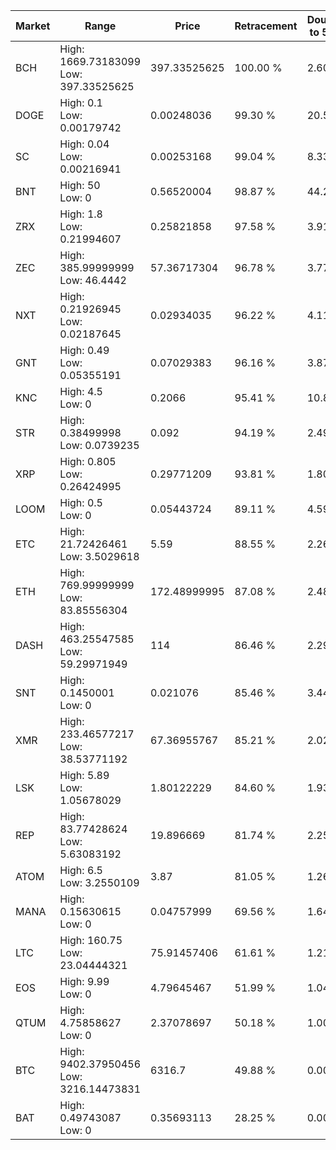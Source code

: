 | Market | Range | Price| Retracement | Doubles to 50% |
| --- | --- | --- | --- | --- |
| BCH | High: 1669.73183099<br />Low: 397.33525625 | 397.33525625 | 100.00 % | 2.60 |
| DOGE | High: 0.1<br />Low: 0.00179742 | 0.00248036 | 99.30 % | 20.52 |
| SC | High: 0.04<br />Low: 0.00216941 | 0.00253168 | 99.04 % | 8.33 |
| BNT | High: 50<br />Low: 0 | 0.56520004 | 98.87 % | 44.23 |
| ZRX | High: 1.8<br />Low: 0.21994607 | 0.25821858 | 97.58 % | 3.91 |
| ZEC | High: 385.99999999<br />Low: 46.4442 | 57.36717304 | 96.78 % | 3.77 |
| NXT | High: 0.21926945<br />Low: 0.02187645 | 0.02934035 | 96.22 % | 4.11 |
| GNT | High: 0.49<br />Low: 0.05355191 | 0.07029383 | 96.16 % | 3.87 |
| KNC | High: 4.5<br />Low: 0 | 0.2066 | 95.41 % | 10.89 |
| STR | High: 0.38499998<br />Low: 0.0739235 | 0.092 | 94.19 % | 2.49 |
| XRP | High: 0.805<br />Low: 0.26424995 | 0.29771209 | 93.81 % | 1.80 |
| LOOM | High: 0.5<br />Low: 0 | 0.05443724 | 89.11 % | 4.59 |
| ETC | High: 21.72426461<br />Low: 3.5029618 | 5.59 | 88.55 % | 2.26 |
| ETH | High: 769.99999999<br />Low: 83.85556304 | 172.48999995 | 87.08 % | 2.48 |
| DASH | High: 463.25547585<br />Low: 59.29971949 | 114 | 86.46 % | 2.29 |
| SNT | High: 0.1450001<br />Low: 0 | 0.021076 | 85.46 % | 3.44 |
| XMR | High: 233.46577217<br />Low: 38.53771192 | 67.36955767 | 85.21 % | 2.02 |
| LSK | High: 5.89<br />Low: 1.05678029 | 1.80122229 | 84.60 % | 1.93 |
| REP | High: 83.77428624<br />Low: 5.63083192 | 19.896669 | 81.74 % | 2.25 |
| ATOM | High: 6.5<br />Low: 3.2550109 | 3.87 | 81.05 % | 1.26 |
| MANA | High: 0.15630615<br />Low: 0 | 0.04757999 | 69.56 % | 1.64 |
| LTC | High: 160.75<br />Low: 23.04444321 | 75.91457406 | 61.61 % | 1.21 |
| EOS | High: 9.99<br />Low: 0 | 4.79645467 | 51.99 % | 1.04 |
| QTUM | High: 4.75858627<br />Low: 0 | 2.37078697 | 50.18 % | 1.00 |
| BTC | High: 9402.37950456<br />Low: 3216.14473831 | 6316.7 | 49.88 % | 0.00 |
| BAT | High: 0.49743087<br />Low: 0 | 0.35693113 | 28.25 % | 0.00 |
